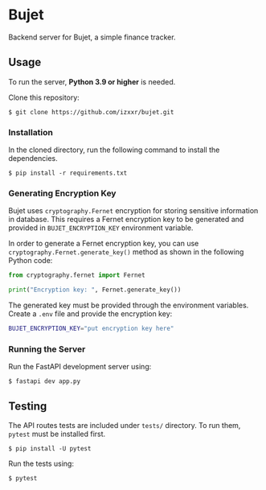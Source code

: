 # Bujet
Backend server for Bujet, a simple finance tracker.

## Usage
To run the server, **Python 3.9 or higher** is needed.

Clone this repository:

```shell
$ git clone https://github.com/izxxr/bujet.git
```

### Installation
In the cloned directory, run the following command to install the dependencies.

```shell
$ pip install -r requirements.txt
```

### Generating Encryption Key
Bujet uses `cryptography.Fernet` encryption for storing sensitive information in
database. This requires a Fernet encryption key to be generated and provided in
`BUJET_ENCRYPTION_KEY` environment variable.

In order to generate a Fernet encryption key, you can use `cryptography.Fernet.generate_key()`
method as shown in the following Python code:

```py
from cryptography.fernet import Fernet

print("Encryption key: ", Fernet.generate_key())
```

The generated key must be provided through the environment variables. Create a `.env`
file and provide the encryption key:

```bash
BUJET_ENCRYPTION_KEY="put encryption key here"
```

### Running the Server
Run the FastAPI development server using:

```shell
$ fastapi dev app.py
```

## Testing
The API routes tests are included under `tests/` directory. To run them, `pytest`
must be installed first.

```shell
$ pip install -U pytest
```

Run the tests using:

```shell
$ pytest
```

